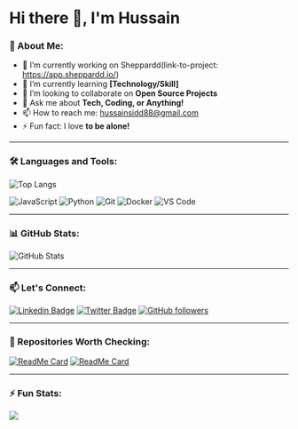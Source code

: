 # Hi there 👋, I'm Hussain

### 🚀 About Me:
- 🔭 I’m currently working on Sheppardd(link-to-project: https://app.sheppardd.io/)
- 🌱 I’m currently learning **[Technology/Skill]**
- 👯 I’m looking to collaborate on **Open Source Projects**
- 💬 Ask me about **Tech, Coding, or Anything!**
- 📫 How to reach me: [hussainsidd88@gmail.com](mailto:hussainsidd88@gmail.com)
- ⚡ Fun fact: I love **to be alone!**

---

### 🛠️ Languages and Tools:
![Top Langs](https://github-readme-stats.vercel.app/api/top-langs/?username=Hussain101&layout=compact&theme=radical)

<p align="left"> <img src="https://img.shields.io/badge/JavaScript-05122A?style=flat&logo=javascript" alt="JavaScript" /> <img src="https://img.shields.io/badge/Python-05122A?style=flat&logo=python" alt="Python" /> <img src="https://img.shields.io/badge/Git-05122A?style=flat&logo=git" alt="Git" /> <img src="https://img.shields.io/badge/Docker-05122A?style=flat&logo=docker" alt="Docker" /> <img src="https://img.shields.io/badge/VS_Code-05122A?style=flat&logo=visual-studio-code" alt="VS Code" /> </p>

---

### 📊 GitHub Stats:
![GitHub Stats](https://github-readme-stats.vercel.app/api?username=Hussain101&hide=contribs,prs,issues)

---

### 📫 Let's Connect:
[![Linkedin Badge](https://img.shields.io/badge/-YourName-blue?style=flat-square&logo=Linkedin&logoColor=white&link=https://www.linkedin.com/in/your-linkedin/)](https://www.linkedin.com/in/your-linkedin/)
[![Twitter Badge](https://img.shields.io/badge/-@yourtwitterhandle-1DA1F2?style=flat-square&logo=twitter&logoColor=white&link=https://twitter.com/yourtwitterhandle)](https://twitter.com/yourtwitterhandle)
[![GitHub followers](https://img.shields.io/github/followers/your-username?label=Follow&style=social)](https://github.com/your-username)

---

### 🌟 Repositories Worth Checking:
[![ReadMe Card](https://github-readme-stats.vercel.app/api/pin/?username=digitaluxpk&repo=sheppard-fe)](https://github.com/digitaluxpk/sheppard-fe)
[![ReadMe Card](https://github-readme-stats.vercel.app/api/pin/?username=digitaluxpk&repo=junior-hockey-review)](https://github.com/digitaluxpk/junior-hockey-review)

---

### ⚡ Fun Stats:
![](https://komarev.com/ghpvc/?username=Hussain101&color=brightgreen)
